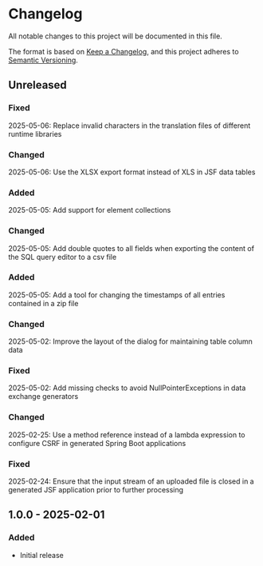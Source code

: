 # Changelog

All notable changes to this project will be documented in this file.

The format is based on [Keep a Changelog](https://keepachangelog.com/en/1.1.0/),
and this project adheres to [Semantic Versioning](https://semver.org/spec/v2.0.0.html).

## Unreleased
### Fixed
2025-05-06: Replace invalid characters in the translation files of different runtime libraries
### Changed
2025-05-06: Use the XLSX export format instead of XLS in JSF data tables
### Added
2025-05-05: Add support for element collections
### Changed
2025-05-05: Add double quotes to all fields when exporting the content of the SQL query editor to a csv file
### Added
2025-05-05: Add a tool for changing the timestamps of all entries contained in a zip file
### Changed
2025-05-02: Improve the layout of the dialog for maintaining table column data
### Fixed
2025-05-02: Add missing checks to avoid NullPointerExceptions in data exchange generators
### Changed
2025-02-25: Use a method reference instead of a lambda expression to configure CSRF in generated Spring Boot applications
### Fixed
2025-02-24: Ensure that the input stream of an uploaded file is closed in a generated JSF application prior to further processing

## 1.0.0 - 2025-02-01
### Added
- Initial release
